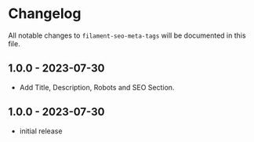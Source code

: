 # Changelog

All notable changes to `filament-seo-meta-tags` will be documented in this file.
## 1.0.0 - 2023-07-30

- Add Title, Description, Robots and SEO Section.

## 1.0.0 - 2023-07-30

- initial release
